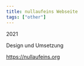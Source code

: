 ```yaml
---
title: nullaufeins Webseite
tags: ["other"]
---
```


2021

Design und Umsetzung

https://nullaufeins.org
